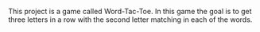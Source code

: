 This project is a game called Word-Tac-Toe. In this game the goal is to get three letters in a row with the second letter matching in each of the words.
